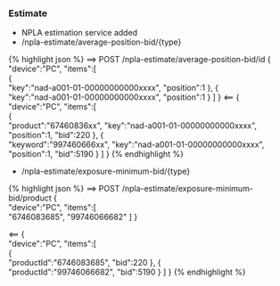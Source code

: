 ### Estimate
  * NPLA estimation service added
  * /npla-estimate/average-position-bid/{type}
  
{% highlight json %}
==>
POST /npla-estimate/average-position-bid/id
{  
  "device":"PC",
  "items":[  
    {  
      "key":"nad-a001-01-00000000000xxxx",
      "position":1
    },
    {  
      "key":"nad-a001-01-00000000000xxxx",
      "position":1
    }
  ]
}
<==
{  
  "device":"PC",
  "items":[  
    {  
      "product":"67460836xx",
      "key":"nad-a001-01-00000000000xxxx",
      "position":1,
      "bid":220
    },
    {  
      "keyword":"997460666xx",
      "key":"nad-a001-01-00000000000xxxx",
      "position":1,
      "bid":5190
    }
  ]
}
{% endhighlight %}


  * /npla-estimate/exposure-minimum-bid/{type}
  
{% highlight json %}
==>
POST /npla-estimate/exposure-minimum-bid/product
{  
  "device":"PC",
  "items":[  
    "6746083685",
    "99746066682"
  ]
}

<==
{  
  "device":"PC",
  "items":[  
    {  
      "productId":"6746083685",
      "bid":220
    },
    {  
      "productId":"99746066682",
      "bid":5190
    }
  ]
}
{% endhighlight %}
